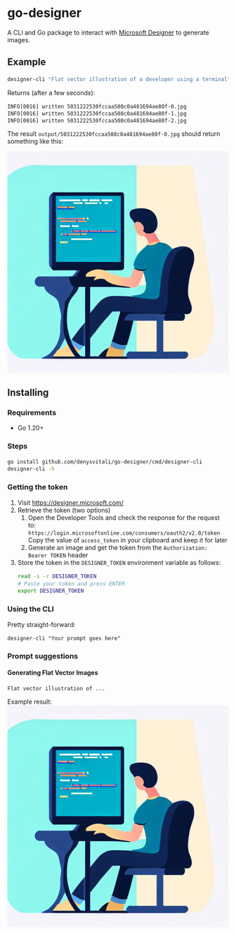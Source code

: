 # go-designer

A CLI and Go package to interact with 
[Microsoft Designer](https://designer.microsoft.com/) to generate images.

## Example

```bash
designer-cli "Flat vector illustration of a developer using a terminal"
```

Returns (after a few seconds):

```plain
INFO[0016] written 5031222530fccaa508c0a481694ae80f-0.jpg 
INFO[0016] written 5031222530fccaa508c0a481694ae80f-1.jpg 
INFO[0016] written 5031222530fccaa508c0a481694ae80f-2.jpg
```

The result `output/5031222530fccaa508c0a481694ae80f-0.jpg` should return something like this:

![Flat vector illustration of a developer using a terminal](docs/example-1.jpg)

## Installing

### Requirements

- Go 1.20+


### Steps

```bash
go install github.com/denysvitali/go-designer/cmd/designer-cli
designer-cli -h
```

### Getting the token

1. Visit https://designer.microsoft.com/
2. Retrieve the token (two options)
   1. Open the Developer Tools and check the response for the request to:
     `https://login.microsoftonline.com/consumers/oauth2/v2.0/token`
      Copy the value of `access_token` in your clipboard and keep it for later
   2. Generate an image and get the token from the `Authorization: Bearer TOKEN` header
3. Store the token in the `DESIGNER_TOKEN` environment variable as follows:
   ```bash
   read -s -r DESIGNER_TOKEN
   # Paste your token and press ENTER
   export DESIGNER_TOKEN
   ```

### Using the CLI

Pretty straight-forward:

```
designer-cli "Your prompt goes here"
```


### Prompt suggestions

#### Generating Flat Vector Images

```plain
Flat vector illustration of ...
```

Example result:
![Flat vector illustration of a developer using a terminal](docs/example-1.jpg)
